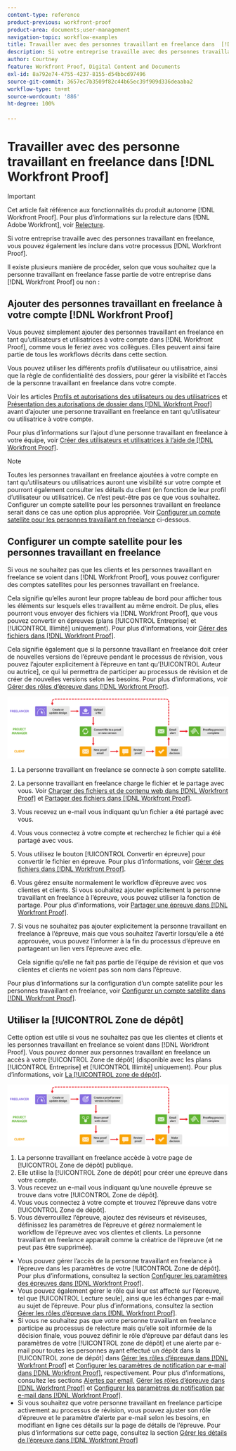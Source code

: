 ```yaml
---
content-type: reference
product-previous: workfront-proof
product-area: documents;user-management
navigation-topic: workflow-examples
title: Travailler avec des personnes travaillant en freelance dans  [!DNL Workfront Proof]
description: Si votre entreprise travaille avec des personnes travaillant en freelance, vous pouvez également les inclure dans votre processus  [!DNL Workfront Proof] .
author: Courtney
feature: Workfront Proof, Digital Content and Documents
exl-id: 8a792e74-4755-4237-8155-d54bbcd97496
source-git-commit: 3657ec7b3509f82c44b65ec39f909d336deaaba2
workflow-type: tm+mt
source-wordcount: '886'
ht-degree: 100%

---
```


# Travailler avec des personne travaillant en freelance dans [!DNL Workfront Proof]

>[!IMPORTANT]
>
>Cet article fait référence aux fonctionnalités du produit autonome [!DNL Workfront Proof]. Pour plus d’informations sur la relecture dans [!DNL Adobe Workfront], voir [Relecture](../../../review-and-approve-work/proofing/proofing.md).

Si votre entreprise travaille avec des personnes travaillant en freelance, vous pouvez également les inclure dans votre processus [!DNL Workfront Proof].

Il existe plusieurs manière de procéder, selon que vous souhaitez que la personne travaillant en freelance fasse partie de votre entreprise dans [!DNL Workfront Proof] ou non :

## Ajouter des personnes travaillant en freelance à votre compte [!DNL Workfront Proof]

Vous pouvez simplement ajouter des personnes travaillant en freelance en tant qu’utilisateurs et utilisatrices à votre compte dans [!DNL Workfront Proof], comme vous le feriez avec vos collègues. Elles peuvent ainsi faire partie de tous les workflows décrits dans cette section.

Vous pouvez utiliser les différents profils d’utilisateur ou utilisatrice, ainsi que la règle de confidentialité des dossiers, pour gérer la visibilité et l’accès de la personne travaillant en freelance dans votre compte.

Voir les articles [Profils et autorisations des utilisateurs ou des utilisatrices](https://support.workfront.com/hc/https://support.workfront.com/hc/en-us/articles/115004087428-User-profiles-and-permissions) et [Présentation des autorisations de dossier dans  [!DNL Workfront Proof]](../../../workfront-proof/wp-work-proofsfiles/organize-your-work/folder-permissions.md) avant d’ajouter une personne travaillant en freelance en tant qu’utilisateur ou utilisatrice à votre compte.

Pour plus d’informations sur l’ajout d’une personne travaillant en freelance à votre équipe, voir [Créer des utilisateurs et utilisatrices à l’aide de  [!DNL Workfront Proof]](../../../workfront-proof/wp-mnguserscontacts/users/create-users.md).

>[!NOTE]
>
>Toutes les personnes travaillant en freelance ajoutées à votre compte en tant qu’utilisateurs ou utilisatrices auront une visibilité sur votre compte et pourront également consulter les détails du client (en fonction de leur profil d’utilisateur ou utilisatrice). Ce n’est peut-être pas ce que vous souhaitez. Configurer un compte satellite pour les personnes travaillant en freelance serait dans ce cas une option plus appropriée. Voir [Configurer un compte satellite pour les personnes travaillant en freelance](https://support.workfront.com/knowledge/articles/115004259868/en-us?brand_id=662728&amp;return_to=%2Fhc%2Fen-us%2Farticles%2F115004259868#Option-B---set-up-a-satellite-account-for-your-freelancers) ci-dessous.

## Configurer un compte satellite pour les personnes travaillant en freelance

Si vous ne souhaitez pas que les clients et les personnes travaillant en freelance se voient dans [!DNL Workfront Proof], vous pouvez configurer des comptes satellites pour les personnes travaillant en freelance.

Cela signifie qu’elles auront leur propre tableau de bord pour afficher tous les éléments sur lesquels elles travaillent au même endroit. De plus, elles pourront vous envoyer des fichiers via [!DNL Workfront Proof], que vous pouvez convertir en épreuves (plans [!UICONTROL Entreprise] et [!UICONTROL Illimité] uniquement). Pour plus d’informations, voir [Gérer des fichiers dans  [!DNL Workfront Proof]](../../../workfront-proof/wp-work-proofsfiles/manage-your-work/manage-files.md).

Cela signifie également que si la personne travaillant en freelance doit créer de nouvelles versions de l’épreuve pendant le processus de révision, vous pouvez l’ajouter explicitement à l’épreuve en tant qu’[!UICONTROL Auteur ou autrice], ce qui lui permettra de participer au processus de révision et de créer de nouvelles versions selon les besoins. Pour plus d’informations, voir [Gérer des rôles d’épreuve dans  [!DNL Workfront Proof]](../../../workfront-proof/wp-work-proofsfiles/share-proofs-and-files/manage-proof-roles.md).

![freelancers_-_option_B.png](assets/freelancers_-_option_B.png)

1. La personne travaillant en freelance se connecte à son compte satellite.
1. La personne travaillant en freelance charge le fichier et le partage avec vous. Voir [Charger des fichiers et de contenu web dans  [!DNL Workfront Proof]](../../../workfront-proof/wp-work-proofsfiles/create-proofs-and-files/upload-files-web-content.md) et [Partager des fichiers dans  [!DNL Workfront Proof]](../../../workfront-proof/wp-work-proofsfiles/share-proofs-and-files/share-files.md).

1. Vous recevez un e-mail vous indiquant qu’un fichier a été partagé avec vous.
1. Vous vous connectez à votre compte et recherchez le fichier qui a été partagé avec vous.
1. Vous utilisez le bouton [!UICONTROL Convertir en épreuve] pour convertir le fichier en épreuve. Pour plus d’informations, voir [Gérer des fichiers dans  [!DNL Workfront Proof]](../../../workfront-proof/wp-work-proofsfiles/manage-your-work/manage-files.md).
1. Vous gérez ensuite normalement le workflow d’épreuve avec vos clientes et clients. Si vous souhaitez ajouter explicitement la personne travaillant en freelance à l’épreuve, vous pouvez utiliser la fonction de partage. Pour plus d’informations, voir [Partager une épreuve dans  [!DNL Workfront Proof]](../../../workfront-proof/wp-work-proofsfiles/share-proofs-and-files/share-proof.md).
1. Si vous ne souhaitez pas ajouter explicitement la personne travaillant en freelance à l’épreuve, mais que vous souhaitez l’avertir lorsqu’elle a été approuvée, vous pouvez l’informer à la fin du processus d’épreuve en partageant un lien vers l’épreuve avec elle.

   Cela signifie qu’elle ne fait pas partie de l’équipe de révision et que vos clientes et clients ne voient pas son nom dans l’épreuve.

Pour plus d’informations sur la configuration d’un compte satellite pour les personnes travaillant en freelance, voir [Configurer un compte satellite dans  [!DNL Workfront Proof]](../../../workfront-proof/wp-acct-admin/satellite-accounts/configure-sat-acct-in-wp.md).

## Utiliser la [!UICONTROL Zone de dépôt]

Cette option est utile si vous ne souhaitez pas que les clientes et clients et les personnes travaillant en freelance se voient dans [!DNL Workfront Proof]. Vous pouvez donner aux personnes travaillant en freelance un accès à votre [!UICONTROL Zone de dépôt] (disponible avec les plans [!UICONTROL Entreprise] et [!UICONTROL Illimité] uniquement). Pour plus d’informations, voir [La [!UICONTROL zone de dépôt]](../../../workfront-proof/wp-work-proofsfiles/create-proofs-and-files/dropzone.md).

![freelancers_-_option_C_-_dropzone.png](assets/freelancers_-_option_C_-_dropzone.png)

1. La personne travaillant en freelance accède à votre page de [!UICONTROL Zone de dépôt] publique.
1. Elle utilise la [!UICONTROL Zone de dépôt] pour créer une épreuve dans votre compte.
1. Vous recevez un e-mail vous indiquant qu’une nouvelle épreuve se trouve dans votre [!UICONTROL Zone de dépôt].
1. Vous vous connectez à votre compte et trouvez l’épreuve dans votre [!UICONTROL Zone de dépôt].
1. Vous déverrouillez l’épreuve, ajoutez des réviseurs et réviseuses, définissez les paramètres de l’épreuve et gérez normalement le workflow de l’épreuve avec vos clientes et clients. La personne travaillant en freelance apparaît comme la créatrice de l’épreuve (et ne peut pas être supprimée).

* Vous pouvez gérer l’accès de la personne travaillant en freelance à l’épreuve dans les paramètres de votre [!UICONTROL Zone de dépôt]. Pour plus d’informations, consultez la section [Configurer les paramètres des épreuves dans  [!DNL Workfront Proof]](../../../workfront-proof/wp-acct-admin/account-settings/configure-dropzone-in-wp.md).
* Vous pouvez également gérer le rôle qui leur est affecté sur l’épreuve, tel que [!UICONTROL Lecture seule], ainsi que les échanges par e-mail au sujet de l’épreuve. Pour plus d’informations, consultez la section [Gérer les rôles d’épreuve dans  [!DNL Workfront Proof]](../../../workfront-proof/wp-work-proofsfiles/share-proofs-and-files/manage-proof-roles.md).
* Si vous ne souhaitez pas que votre personne travaillant en freelance participe au processus de relecture mais qu’elle soit informée de la décision finale, vous pouvez définir le rôle d’épreuve par défaut dans les paramètres de votre [!UICONTROL zone de dépôt] et une alerte par e-mail pour toutes les personnes ayant effectué un dépôt dans la [!UICONTROL zone de dépôt] dans [Gérer les rôles d’épreuve dans  [!DNL Workfront Proof]](../../../workfront-proof/wp-work-proofsfiles/share-proofs-and-files/manage-proof-roles.md) et [Configurer les paramètres de notification par e-mail dans  [!DNL Workfront Proof]](../../../workfront-proof/wp-emailsntfctns/email-alerts/config-email-notification-settings-wp.md), respectivement. Pour plus d’informations, consultez les sections [Alertes par email,](https://support.workfront.com/hc/en-us/sections/115000911867-Email-alerts) [Gérer les rôles d’épreuve dans  [!DNL Workfront Proof]](../../../workfront-proof/wp-work-proofsfiles/share-proofs-and-files/manage-proof-roles.md) et [Configurer les paramètres de notification par e-mail dans  [!DNL Workfront Proof]](../../../workfront-proof/wp-emailsntfctns/email-alerts/config-email-notification-settings-wp.md).
* Si vous souhaitez que votre personne travaillant en freelance participe activement au processus de révision, vous pouvez ajuster son rôle d’épreuve et le paramètre d’alerte par e-mail selon les besoins, en modifiant en ligne ces détails sur la page de détails de l’épreuve. Pour plus d’informations sur cette page, consultez la section [Gérer les détails de l’épreuve dans  [!DNL Workfront Proof]](../../../workfront-proof/wp-work-proofsfiles/manage-your-work/manage-proof-details.md)
